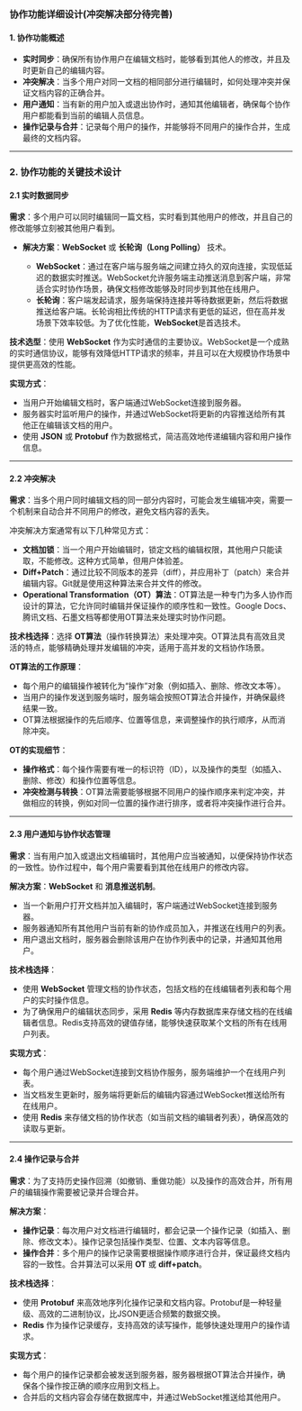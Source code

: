 ### 协作功能详细设计(冲突解决部分待完善)

#### 1. 协作功能概述

- **实时同步**：确保所有协作用户在编辑文档时，能够看到其他人的修改，并且及时更新自己的编辑内容。
- **冲突解决**：当多个用户对同一文档的相同部分进行编辑时，如何处理冲突并保证文档内容的正确合并。
- **用户通知**：当有新的用户加入或退出协作时，通知其他编辑者，确保每个协作用户都能看到当前的编辑人员信息。
- **操作记录与合并**：记录每个用户的操作，并能够将不同用户的操作合并，生成最终的文档内容。

---

### 2. 协作功能的关键技术设计

#### 2.1 实时数据同步
**需求**：多个用户可以同时编辑同一篇文档，实时看到其他用户的修改，并且自己的修改能够立刻被其他用户看到。

- **解决方案**：**WebSocket** 或 **长轮询（Long Polling）** 技术。

    - **WebSocket**：通过在客户端与服务端之间建立持久的双向连接，实现低延迟的数据实时推送。WebSocket允许服务端主动推送消息到客户端，非常适合实时协作场景，确保文档修改能够及时同步到其他在线用户。
    - **长轮询**：客户端发起请求，服务端保持连接并等待数据更新，然后将数据推送给客户端。长轮询相比传统的HTTP请求有更低的延迟，但在高并发场景下效率较低。为了优化性能，**WebSocket**是首选技术。

**技术选型**：使用 **WebSocket** 作为实时通信的主要协议。WebSocket是一个成熟的实时通信协议，能够有效降低HTTP请求的频率，并且可以在大规模协作场景中提供更高效的性能。

**实现方式**：
- 当用户开始编辑文档时，客户端通过WebSocket连接到服务器。
- 服务器实时监听用户的操作，并通过WebSocket将更新的内容推送给所有其他正在编辑该文档的用户。
- 使用 **JSON** 或 **Protobuf** 作为数据格式，简洁高效地传递编辑内容和用户操作信息。

---

#### 2.2 冲突解决
**需求**：当多个用户同时编辑文档的同一部分内容时，可能会发生编辑冲突，需要一个机制来自动合并不同用户的修改，避免文档内容的丢失。

冲突解决方案通常有以下几种常见方式：
- **文档加锁**：当一个用户开始编辑时，锁定文档的编辑权限，其他用户只能读取，不能修改。这种方式简单，但用户体验差。
- **Diff+Patch**：通过比较不同版本的差异（diff），并应用补丁（patch）来合并编辑内容。Git就是使用这种算法来合并文件的修改。
- **Operational Transformation（OT）算法**：OT算法是一种专门为多人协作而设计的算法，它允许同时编辑并保证操作的顺序性和一致性。Google Docs、腾讯文档、石墨文档等都使用OT算法来处理实时协作问题。

**技术栈选择**：选择 **OT算法**（操作转换算法）来处理冲突。OT算法具有高效且灵活的特点，能够精确处理并发编辑的冲突，适用于高并发的文档协作场景。

**OT算法的工作原理**：
- 每个用户的编辑操作被转化为“操作”对象（例如插入、删除、修改文本等）。
- 当用户的操作发送到服务端时，服务端会按照OT算法合并操作，并确保最终结果一致。
- OT算法根据操作的先后顺序、位置等信息，来调整操作的执行顺序，从而消除冲突。

**OT的实现细节**：
- **操作格式**：每个操作需要有唯一的标识符（ID），以及操作的类型（如插入、删除、修改）和操作位置等信息。
- **冲突检测与转换**：OT算法需要能够根据不同用户的操作顺序来判定冲突，并做相应的转换，例如对同一位置的操作进行排序，或者将冲突操作进行合并。

---

#### 2.3 用户通知与协作状态管理
**需求**：当有用户加入或退出文档编辑时，其他用户应当被通知，以便保持协作状态的一致性。协作过程中，每个用户需要看到其他在线用户的修改内容。

**解决方案**：**WebSocket** 和 **消息推送机制**。

- 当一个新用户打开文档并加入编辑时，客户端通过WebSocket连接到服务器。
- 服务器通知所有其他用户当前有新的协作成员加入，并推送在线用户的列表。
- 用户退出文档时，服务器会删除该用户在协作列表中的记录，并通知其他用户。

**技术栈选择**：
- 使用 **WebSocket** 管理文档的协作状态，包括文档的在线编辑者列表和每个用户的实时操作信息。
- 为了确保用户的编辑状态同步，采用 **Redis** 等内存数据库来存储文档的在线编辑者信息。Redis支持高效的键值存储，能够快速获取某个文档的所有在线用户列表。

**实现方式**：
- 每个用户通过WebSocket连接到文档协作服务，服务端维护一个在线用户列表。
- 当文档发生更新时，服务端将更新后的编辑内容通过WebSocket推送给所有在线用户。
- 使用 **Redis** 来存储文档的协作状态（如当前文档的编辑者列表），确保高效的读取与更新。

---

#### 2.4 操作记录与合并
**需求**：为了支持历史操作回溯（如撤销、重做功能）以及操作的高效合并，所有用户的编辑操作需要被记录并合理合并。

**解决方案**：
- **操作记录**：每次用户对文档进行编辑时，都会记录一个操作记录（如插入、删除、修改文本）。操作记录包括操作类型、位置、文本内容等信息。
- **操作合并**：多个用户的操作记录需要根据操作顺序进行合并，保证最终文档内容的一致性。合并算法可以采用 **OT** 或 **diff+patch**。

**技术栈选择**：
- 使用 **Protobuf** 来高效地序列化操作记录和文档内容。Protobuf是一种轻量级、高效的二进制协议，比JSON更适合频繁的数据交换。
- **Redis** 作为操作记录缓存，支持高效的读写操作，能够快速处理用户的操作请求。

**实现方式**：
- 每个用户的操作记录都会被发送到服务器，服务器根据OT算法合并操作，确保各个操作按正确的顺序应用到文档上。
- 合并后的文档内容会存储在数据库中，并通过WebSocket推送给其他用户。
